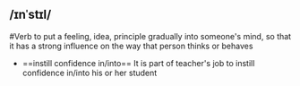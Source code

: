 ## /ɪnˈstɪl/  
#Verb
to put a feeling, idea, principle gradually into someone's mind, so that it has a strong influence on the way that person thinks or behaves

- ==instill confidence in/into==
It is part of teacher's job to instill confidence in/into his or her student